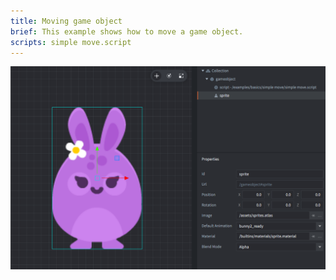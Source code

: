 ```yaml
---
title: Moving game object
brief: This example shows how to move a game object.
scripts: simple move.script
---
```


![simple move](simple_move.png)